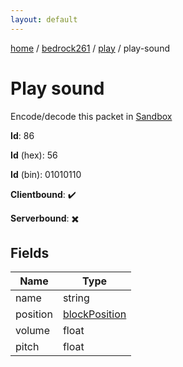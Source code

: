 ```yaml
---
layout: default
---
```


[home](/)  /  [bedrock261](/protocol/bedrock261)  /  [play](/protocol/bedrock261/play)  /  play-sound

# Play sound

Encode/decode this packet in [Sandbox](../../../sandbox/bedrock261#Play.PlaySound)

**Id**: 86

**Id** (hex): 56

**Id** (bin): 01010110

**Clientbound**: ✔️

**Serverbound**: ✖️

## Fields

Name | Type
---|---
name | string
position | [blockPosition](/protocol/bedrock261/types/block-position)
volume | float
pitch | float
